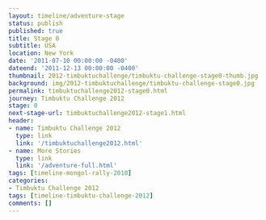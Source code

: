 ```yaml
---
layout: timeline/adventure-stage
status: publish
published: true
title: Stage 0
subtitle: USA
location: New York
date: '2011-07-10 00:00:00 -0400'
dateend: '2011-12-13 00:00:00 -0400'
thumbnail: 2012-timbuktuchallenge/timbuktu-challenge-stage0-thumb.jpg
background: img/2012-timbuktuchallenge/timbuktu-challenge-stage0.jpg
permalink: timbuktuchallenge2012-stage0.html
journey: Timbuktu Challenge 2012
stage: 0
next-stage-url: timbuktuchallenge2012-stage1.html
header:
- name: Timbuktu Challenge 2012
  type: link
  link: '/timbuktuchallenge2012.html'
- name: More Stories
  type: link
  link: '/adventure-full.html'
tags: [timeline-mongol-rally-2010]
categories:
- Timbuktu Challenge 2012
tags: [timeline-timbuktu-challenge-2012]
comments: []
---
```

